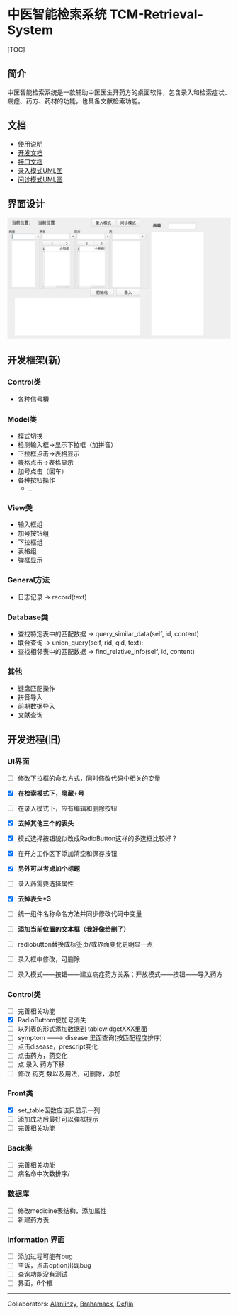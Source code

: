 # 中医智能检索系统 TCM-Retrieval-System

[TOC]

## 简介

​	中医智能检索系统是一款辅助中医医生开药方的桌面软件，包含录入和检索症状、病症、药方、药材的功能，也具备文献检索功能。	

## 文档

- [使用说明](Document/Usage.md)
- [开发文档](Document/Dev.md)
- [接口文档](Document/API.md)
- [录入模式UML图](Document/录入活动图.pdf)
- [问诊模式UML图](Document/问诊活动图.pdf)

## 界面设计

![深度截图_Control.py_20181107190137](_Backup/深度截图_Control.py_20181107190137.png)

## 开发框架(新)

### Control类

- 各种信号槽

### Model类

- 模式切换
- 检测输入框->显示下拉框（加拼音）
- 下拉框点击->表格显示
- 表格点击->表格显示
- 加号点击（回车）
- 各种按钮操作
  - ...

### View类

- 输入框组
- 加号按钮组
- 下拉框组
- 表格组
- 弹框显示

### General方法

- 日志记录 -> record(text)

### Database类

- 查找特定表中的匹配数据 -> query_similar_data(self, id, content)
- 联合查询 -> union_query(self, rid, qid, text):
- 查找相邻表中的匹配数据 -> find_relative_info(self, id, content)

### 其他

- 键盘匹配操作
- 拼音导入
- 前期数据导入
- 文献查询

## 开发进程(旧)

### UI界面

- [ ] 修改下拉框的命名方式，同时修改代码中相关的变量
- [x] **在检索模式下，隐藏+号**
- [ ] 在录入模式下，应有编辑和删除按钮
- [x] **去掉其他三个的表头**
- [x] 模式选择按钮貌似改成RadioButton这样的多选框比较好？
- [x] 在开方工作区下添加清空和保存按钮
- [x] **另外可以考虑加个标题**
- [ ] 录入药需要选择属性
- [x] **去掉表头*3**
- [ ] 统一组件名称命名方法并同步修改代码中变量
- [ ] **添加当前位置的文本框（我好像给删了）**

- [ ] radiobutton替换成标签页/或界面变化更明显一点
- [ ] 录入框中修改，可删除
- [ ] 录入模式——按钮——建立病症药方关系；开放模式——按钮——导入药方
### Control类

- [ ] 完善相关功能
- [x] RadioButtom使加号消失
- [ ] 以列表的形式添加数据到 tablewidgetXXX里面
- [ ] symptom ---> disease 里面查询(按匹配程度排序)
- [ ] 点击disease，prescript变化
- [ ] 点击药方，药变化
- [ ] 点 录入 药方下移
- [ ] 修改 药克 数以及用法，可删除，添加
### Front类

- [x] set_table函数应该只显示一列
- [ ] 添加成功后最好可以弹框提示
- [ ] 完善相关功能

### Back类

- [ ] 完善相关功能
- [ ] 病名命中次数排序/ 

### 数据库

- [ ] 修改medicine表结构，添加属性
- [ ] 新建药方表

### information 界面
- [ ] 添加过程可能有bug
- [ ] 主诉，点击option出现bug
- [ ] 查询功能没有测试
- [ ] 界面，6个框

------

Collaborators: [Alanlinzy](https://github.com/alanlinzy), [Brahamack](https://github.com/brahamack), [Defjia](https://github.com/DefJia)
